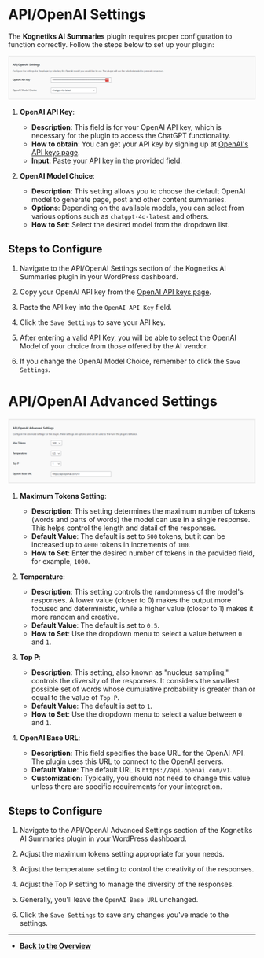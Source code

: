 # API/OpenAI Settings

The **Kognetiks AI Summaries** plugin requires proper configuration to function correctly. Follow the steps below to set up your plugin:

![API/OpenAI Settings](api-openai-settings.png)

1. **OpenAI API Key**:

   - **Description**: This field is for your OpenAI API key, which is necessary for the plugin to access the ChatGPT functionality.
   - **How to obtain**: You can get your API key by signing up at [OpenAI's API keys page](https://platform.openai.com/account/api-keys).
   - **Input**: Paste your API key in the provided field.
   
2. **OpenAI Model Choice**:
   - **Description**: This setting allows you to choose the default OpenAI model to generate page, post and other content summaries.
   - **Options**: Depending on the available models, you can select from various options such as `chatgpt-4o-latest` and others.
   - **How to Set**: Select the desired model from the dropdown list.

## Steps to Configure

1. Navigate to the API/OpenAI Settings section of the Kognetiks AI Summaries plugin in your WordPress dashboard.

2. Copy your OpenAI API key from the [OpenAI API keys page](https://platform.openai.com/account/api-keys).

3. Paste the API key into the `OpenAI API Key` field.

4. Click the `Save Settings` to save your API key.

5. After entering a valid API Key, you will be able to select the OpenAI Model of your choice from those offered by the AI vendor.

6. If you change the OpenAI Model Choice, remember to click the `Save Settings`.

# API/OpenAI Advanced Settings

![API/OpenAI Advanced Settings](api-openai-advanced-settings.png)

1. **Maximum Tokens Setting**:
   - **Description**: This setting determines the maximum number of tokens (words and parts of words) the model can use in a single response. This helps control the length and detail of the responses.
   - **Default Value**: The default is set to `500` tokens, but it can be increased up to `4000` tokens in increments of `100`.
   - **How to Set**: Enter the desired number of tokens in the provided field, for example, `1000`.

2. **Temperature**:
   - **Description**: This setting controls the randomness of the model's responses. A lower value (closer to 0) makes the output more focused and deterministic, while a higher value (closer to 1) makes it more random and creative.
   - **Default Value**: The default is set to `0.5`.
   - **How to Set**: Use the dropdown menu to select a value between `0` and `1`.

3. **Top P**:
   - **Description**: This setting, also known as "nucleus sampling," controls the diversity of the responses. It considers the smallest possible set of words whose cumulative probability is greater than or equal to the value of `Top P`.
   - **Default Value**: The default is set to `1`.
   - **How to Set**: Use the dropdown menu to select a value between `0` and `1`.

4. **OpenAI Base URL**:
   - **Description**: This field specifies the base URL for the OpenAI API. The plugin uses this URL to connect to the OpenAI servers.
   - **Default Value**: The default URL is `https://api.openai.com/v1`.
   - **Customization**: Typically, you should not need to change this value unless there are specific requirements for your integration.

## Steps to Configure

1. Navigate to the API/OpenAI Advanced Settings section of the Kognetiks AI Summaries plugin in your WordPress dashboard.

2. Adjust the maximum tokens setting appropriate for your needs.

3. Adjust the temperature setting to control the creativity of the responses.

4. Adjust the Top P setting to manage the diversity of the responses.

5. Generally, you'll leave the `OpenAI Base URL` unchanged.

6. Click the `Save Settings` to save any changes you've made to the settings.

---

- **[Back to the Overview](/overview.md)**
